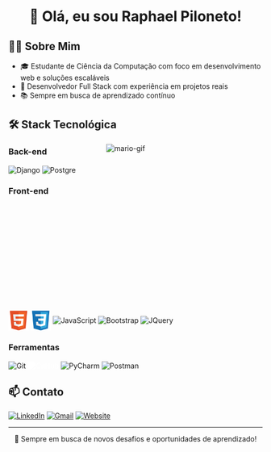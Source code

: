 <div align="center">
  <h1>👋 Olá, eu sou Raphael Piloneto!</h1>
</div>

## 👨‍💻 Sobre Mim
- 🎓 Estudante de Ciência da Computação com foco em desenvolvimento web e soluções escaláveis
- 💼 Desenvolvedor Full Stack com experiência em projetos reais
- 📚 Sempre em busca de aprendizado contínuo

## 🛠️ Stack Tecnológica
<img align="right" alt="mario-gif" height="330" width="310" src="https://user-images.githubusercontent.com/10498744/210012254-234538ff-d198-48aa-8964-37e6fd45d227.gif">

### Back-end
<div style="display: inline-block;">
  <img style="pointer-events: none; cursor: default;" align="center" alt="Django" height="40" width="40" src="https://cdn.jsdelivr.net/gh/devicons/devicon@latest/icons/django/django-plain.svg"/>
  <img style="pointer-events: none; cursor: default;" align="center" alt="Postgre" height="40" width="40" src="https://cdn.jsdelivr.net/gh/devicons/devicon@latest/icons/postgresql/postgresql-original.svg"/>
</div>

### Front-end
<div style="display: inline-block;">
  <img style="pointer-events: none; cursor: default;" align="center" alt="HTML" height="40" width="40" src="https://raw.githubusercontent.com/devicons/devicon/master/icons/html5/html5-original.svg">
  <img style="pointer-events: none; cursor: default;" align="center" alt="CSS" height="40" width="40" src="https://raw.githubusercontent.com/devicons/devicon/master/icons/css3/css3-original.svg">
  <img style="pointer-events: none; cursor: default;" align="center" alt="JavaScript" height="40" width="40" src="https://cdn.jsdelivr.net/gh/devicons/devicon@latest/icons/javascript/javascript-original.svg"/>
  <img style="pointer-events: none; cursor: default;" align="center" alt="Bootstrap" height="40" width="40" src="https://cdn.jsdelivr.net/gh/devicons/devicon@latest/icons/bootstrap/bootstrap-original.svg"/>
  <img style="pointer-events: none; cursor: default;" align="center" alt="JQuery" height="40" width="40" src="https://cdn.jsdelivr.net/gh/devicons/devicon@latest/icons/jquery/jquery-original.svg"/>
</div>

### Ferramentas
<div style="display: inline-block;">
  <img style="pointer-events: none; cursor: default;" align="center" alt="Git" height="40" width="40" src="https://cdn.jsdelivr.net/gh/devicons/devicon@latest/icons/git/git-original.svg"/>
  <img style="pointer-events: none; cursor: default; filter: brightness(0) invert(1);" align="center" alt="GitHub" height="40" width="40" src="https://cdn.jsdelivr.net/gh/devicons/devicon@latest/icons/github/github-original.svg"/>
  <img style="pointer-events: none; cursor: default;" align="center" alt="PyCharm" height="40" width="40" src="https://cdn.jsdelivr.net/gh/devicons/devicon@latest/icons/pycharm/pycharm-original.svg"/>
  <img style="pointer-events: none; cursor: default;" align="center" alt="Postman" height="40" width="40" src="https://cdn.jsdelivr.net/gh/devicons/devicon@latest/icons/postman/postman-plain.svg"/>
</div>

## 📫 Contato
[![LinkedIn](https://img.shields.io/badge/LinkedIn-0077B5?style=for-the-badge&logo=linkedin&logoColor=white)](https://www.linkedin.com/in/raphael-pereira-da-silva-piloneto-bbab9b216/)
[![Gmail](https://img.shields.io/badge/Gmail-D14836?style=for-the-badge&logo=gmail&logoColor=white)](mailto:rafasilvapiloneto@gmail.com)
[![Website](https://img.shields.io/badge/Website-FFC67D?style=for-the-badge&logo=google-chrome&logoColor=white)](https://portfolio-1-o99i.onrender.com)

---
<div align="center">
  <p>🚀 Sempre em busca de novos desafios e oportunidades de aprendizado!</p>
</div>
